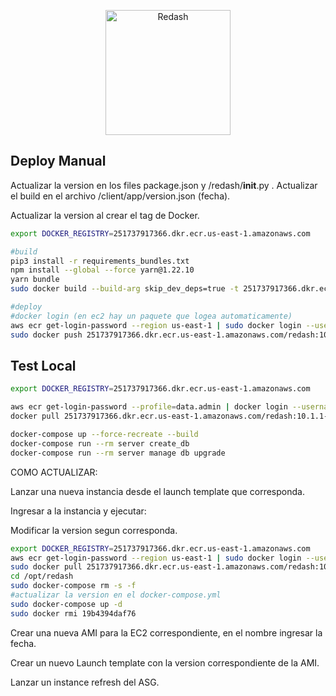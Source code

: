 <p align="center">
  <img title="Redash" src='https://redash.io/assets/images/logo.png' width="200px"/>
</p>

## Deploy Manual

Actualizar la version en los files package.json y /redash/__init__.py . Actualizar el build en el archivo /client/app/version.json (fecha).

Actualizar la version al crear el tag de Docker.

```bash
export DOCKER_REGISTRY=251737917366.dkr.ecr.us-east-1.amazonaws.com

#build
pip3 install -r requirements_bundles.txt
npm install --global --force yarn@1.22.10
yarn bundle
sudo docker build --build-arg skip_dev_deps=true -t 251737917366.dkr.ecr.us-east-1.amazonaws.com/redash:10.1.1-frubana .

#deploy
#docker login (en ec2 hay un paquete que logea automaticamente)
aws ecr get-login-password --region us-east-1 | sudo docker login --username AWS --password-stdin $DOCKER_REGISTRY
sudo docker push 251737917366.dkr.ecr.us-east-1.amazonaws.com/redash:10.1.1-frubana
```

## Test Local

```bash
export DOCKER_REGISTRY=251737917366.dkr.ecr.us-east-1.amazonaws.com

aws ecr get-login-password --profile=data.admin | docker login --username AWS --password-stdin $DOCKER_REGISTRY
docker pull 251737917366.dkr.ecr.us-east-1.amazonaws.com/redash:10.1.1-frubana

docker-compose up --force-recreate --build
docker-compose run --rm server create_db
docker-compose run --rm server manage db upgrade
```


COMO ACTUALIZAR:

Lanzar una nueva instancia desde el launch template que corresponda.

Ingresar a la instancia y ejecutar:

Modificar la version segun corresponda.
```bash
export DOCKER_REGISTRY=251737917366.dkr.ecr.us-east-1.amazonaws.com
aws ecr get-login-password --region us-east-1 | sudo docker login --username AWS --password-stdin $DOCKER_REGISTRY
sudo docker pull 251737917366.dkr.ecr.us-east-1.amazonaws.com/redash:10.1.1-frubana
cd /opt/redash
sudo docker-compose rm -s -f
#actualizar la version en el docker-compose.yml
sudo docker-compose up -d
sudo docker rmi 19b4394daf76
```

Crear una nueva AMI para la EC2 correspondiente, en el nombre ingresar la fecha.

Crear un nuevo Launch template con la version correspondiente de la AMI.

Lanzar un instance refresh del ASG.